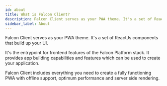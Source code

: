 ```yaml
---
id: about
title: What is Falcon Client?
description: Falcon Client serves as your PWA theme. It's a set of ReactJs components that build up your UI.
sidebar_label: About
---
```


Falcon Client serves as your PWA theme. It's a set of ReactJs components that build up your UI.

It's the entrypoint for frontend features of the Falcon Platform stack. It provides app building capabilities and features which can be used to create your application.

Falcon Client includes everything you need to create a fully functioning PWA with offline support, optimum performance and server side rendering.
